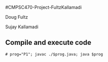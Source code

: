 #CMPSC470-Project-FultzKallamadi

Doug Fultz

Sujay Kallamadi

## Compile and execute code
`# prog="P1"; javac ./$prog.java; java $prog`